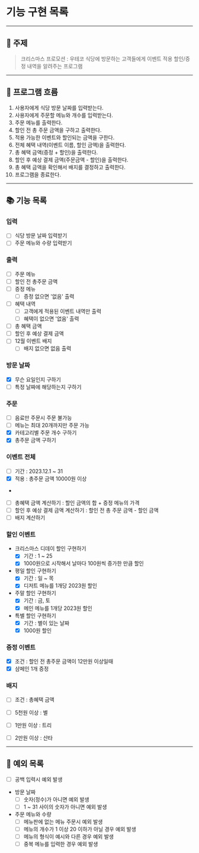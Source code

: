 # 기능 구현 목록
---
## 📌 주제
> 크리스마스 프로모션 : 우테코 식당에 방문하는 고객들에게 이벤트 적용 할인/증정 내역을 알려주는 프로그램

---
## 📍 프로그램 흐름
1. 사용자에게 식당 방문 날짜를 입력받는다.
2. 사용자에게 주문할 메뉴와 개수를 입력받는다.
3. 주문 메뉴를 출력한다.
4. 할인 전 총 주문 금액을 구하고 출력한다.
5. 적용 가능한 이벤트와 할인되는 금액을 구한다.
6. 전체 혜택 내역(이벤트 이름, 할인 금액)을 출력한다.
7. 총 혜택 금액(증정 + 할인)을 출력한다.
8. 할인 후 예상 결제 금액(주문금액 - 할인)을 출력한다.
9. 총 혜택 금액을 확인해서 배지를 결정하고 출력한다.
10. 프로그램을 종료한다.

---
## 📚 기능 목록

### 입력 
- [ ] 식당 방문 날짜 입력받기 
- [ ] 주문 메뉴와 수량 입력받기

### 출력 
- [ ] 주문 메뉴 
- [ ] 할인 전 총주문 금액
- [ ] 증정 메뉴
  - [ ] 증정 없으면 '없음' 출력
- [ ] 혜택 내역
  - [ ] 고객에게 적용된 이벤트 내역만 출력
  - [ ] 혜택이 없으면 '없음' 출력
- [ ] 총 혜택 금액
- [ ] 할인 후 예상 결제 금액
- [ ] 12월 이벤트 배지
  - [ ] 배지 없으면 없음 출력

### 방문 날짜 
- [x] 무슨 요일인지 구하기 
- [ ] 특정 날짜에 해당하는지 구하기

### 주문 
- [ ] 음료만 주문시 주문 불가능 
- [ ] 메뉴는 최대 20개까지만 주문 가능
- [x] 카테고리별 주문 개수 구하기 
- [x] 총주문 금액 구하기

### 이벤트 전체 
- [ ] 기간 : 2023.12.1 ~ 31 
- [x] 적용 : 총주문 금액 10000원 이상
- 
- [ ] 총혜택 금액 계산하기 : 할인 금액의 합 + 증정 메뉴의 가격 
- [ ] 할인 후 예상 결제 금액 계산하기 : 할인 전 총 주문 금액 - 할인 금액
- [ ] 배지 계산하기

### 할인 이벤트
- 크리스마스 디데이 할인 구현하기
  - [x] 기간 : 1 ~ 25
  - [x] 1000원으로 시작해서 날마다 100원씩 증가한 만큼 할인
- 평일 할인 구현하기
  - [x] 기간 : 일 ~ 목 
  - [x] 디저트 메뉴를 1개당 2023원 할인 
- 주말 할인 구현하기
  - [x] 기간 : 금, 토
  - [x] 메인 메뉴를 1개당 2023원 할인 
- 특별 할인 구현하기
  - [x] 기간 : 별이 있는 날짜 
  - [x] 1000원 할인 

### 증정 이벤트 
- [x] 조건 : 할인 전 총주문 금액이 12만원 이상일때 
- [x] 샴페인 1개 증정

### 배지 
- [ ] 조건 : 총혜택 금액 
- [ ] 5천원 이상 : 별
- [ ] 1만원 이상 : 트리 
- [ ] 2만원 이상 : 산타 


---
## 📒 예외 목록
- [ ] 공백 입력시 예외 발생

- 방문 날짜
  - [ ] 숫자(정수)가 아니면 예외 발생
  - [ ] 1 ~ 31 사이의 숫자가 아니면 예외 발생 

- 주문 메뉴와 수량
  - [ ] 메뉴판에 없는 메뉴 주문시 예외 발생 
  - [ ] 메뉴의 개수가 1 이상 20 이하가 아닐 경우 예외 발생 
  - [ ] 메뉴의 형식이 예시와 다른 경우 예외 발생 
  - [ ] 중복 메뉴를 입력한 경우 예외 발생